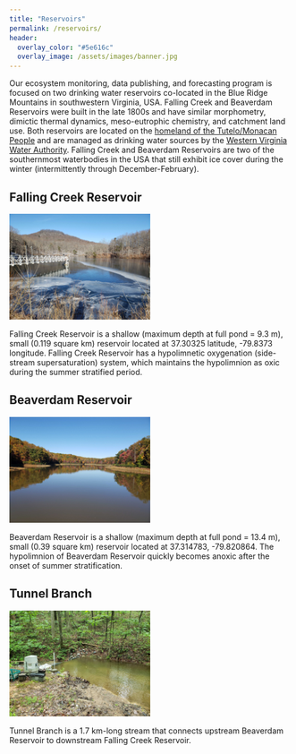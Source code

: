 ```yaml
---
title: "Reservoirs"
permalink: /reservoirs/
header:
  overlay_color: "#5e616c"
  overlay_image: /assets/images/banner.jpg
---
```

Our ecosystem monitoring, data publishing, and forecasting program is focused on two drinking water reservoirs co-located in the Blue Ridge Mountains in southwestern Virginia, USA. Falling Creek and Beaverdam Reservoirs were built in the late 1800s and have similar morphometry, dimictic thermal dynamics, meso-eutrophic chemistry, and catchment land use. Both reservoirs are located on the [homeland of the Tutelo/Monacan People](https://www.inclusive.vt.edu/resources/land-acknowledgement-and-labor-recognition.html) and are managed as drinking water sources by the [Western Virginia Water Authority](https://www.westernvawater.org). Falling Creek and Beaverdam Reservoirs are two of the southernmost waterbodies in the USA that still exhibit ice cover during the winter (intermittently through December-February). 

## Falling Creek Reservoir

<img src="../assets/images/FCR.jpg" alt="Falling Creek Reservoir" width="50%" height="auto">

Falling Creek Reservoir is a shallow (maximum depth at full pond = 9.3 m), small (0.119 square km) reservoir located at 37.30325 latitude, -79.8373 longitude. Falling Creek Reservoir has a hypolimnetic oxygenation (side-stream supersaturation) system, which maintains the hypolimnion as oxic during the summer stratified period.

## Beaverdam Reservoir

<img src="../assets/images/BVR.jpg" alt="Beaverdam Reservoir" width="50%" height="auto">

Beaverdam Reservoir is a shallow (maximum depth at full pond = 13.4 m), small (0.39 square km) reservoir located at 37.314783, -79.820864. The hypolimnion of Beaverdam Reservoir quickly becomes anoxic after the onset of summer stratification.

## Tunnel Branch

<img src="../assets/images/weir.jpg" alt="Tunnel Branch" width="50%" height="auto">

Tunnel Branch is a 1.7 km-long stream that connects upstream Beaverdam Reservoir to downstream Falling Creek Reservoir.
